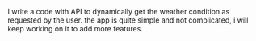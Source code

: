 I write a code with API to dynamically get the weather condition as requested by the user.
the app is quite simple and not complicated, i will keep working on it to add more features.